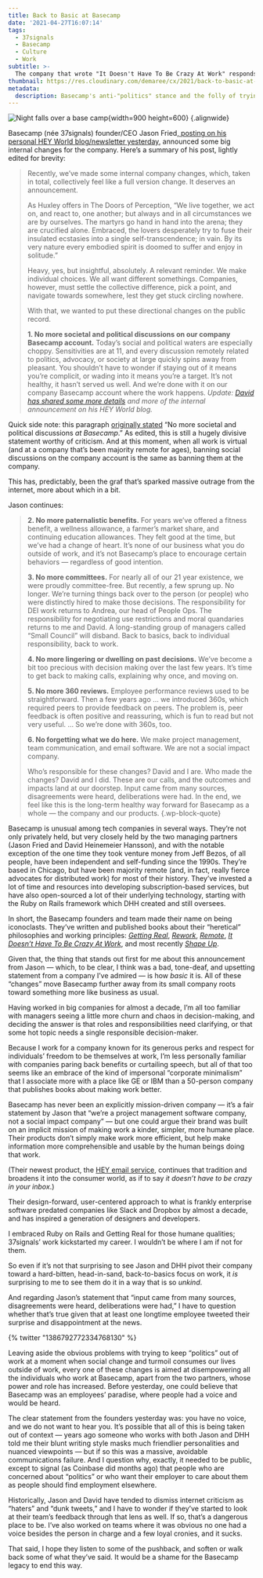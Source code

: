 ```yaml
---
title: Back to Basic at Basecamp
date: '2021-04-27T16:07:14'
tags:
  - 37signals
  - Basecamp
  - Culture
  - Work
subtitle: >-
  The company that wrote "It Doesn't Have To Be Crazy At Work" responds to craziness at work.
thumbnail: https://res.cloudinary.com/demaree/cx/2021/back-to-basic-at-basecamp/cover__back-to-basic-at-basecamp.jpeg
metadata:
  description: Basecamp's anti-"politics" stance and the folly of trying to change a team's culture via public blog post
---
```


![Night falls over a base camp](https://res.cloudinary.com/demaree/cx/2021/back-to-basic-at-basecamp/cover__back-to-basic-at-basecamp.jpeg){width=900 height=600} {.alignwide}

Basecamp (née 37signals) founder/CEO Jason Fried,[ posting on his personal HEY World blog/newsletter yesterday](https://world.hey.com/jason/changes-at-basecamp-7f32afc5), announced some big internal changes for the company. Here’s a summary of his post, lightly edited for brevity:

> Recently, we’ve made some internal company changes, which, taken in total, collectively feel like a full version change. It deserves an announcement.
> 
> As Huxley offers in The Doors of Perception, “We live together, we act on, and react to, one another; but always and in all circumstances we are by ourselves. The martyrs go hand in hand into the arena; they are crucified alone. Embraced, the lovers desperately try to fuse their insulated ecstasies into a single self-transcendence; in vain. By its very nature every embodied spirit is doomed to suffer and enjoy in solitude.”
> 
> Heavy, yes, but insightful, absolutely. A relevant reminder. We make individual choices. We all want different somethings. Companies, however, must settle the collective difference, pick a point, and navigate towards somewhere, lest they get stuck circling nowhere. 
> 
> With that, we wanted to put these directional changes on the public record.
> 
> <strong>1. No more societal and political discussions on our company Basecamp account.</strong> Today’s social and political waters are especially choppy. Sensitivities are at 11, and every discussion remotely related to politics, advocacy, or society at large quickly spins away from pleasant. You shouldn’t have to wonder if staying out of it means you’re complicit, or wading into it means you’re a target. It’s not healthy, it hasn’t served us well. And we’re done with it on our company Basecamp account where the work happens. _Update: _[_David has shared some more details_](https://world.hey.com/dhh/basecamp-s-new-etiquette-regarding-societal-politics-at-work-b44bef69)_ and more of the internal announcement on his HEY World blog._

Quick side note: this paragraph [originally stated](https://twitter.com/joshboles/status/1386780755062411277?s=20) “No more societal and political discussions _at Basecamp_.” As edited, this is still a hugely divisive statement worthy of criticism. And at this moment, when all work is virtual (and at a company that’s been majority remote for ages), banning social discussions on the company account is the same as banning them at the company.

This has, predictably, been the graf that’s sparked massive outrage from the internet, more about which in a bit.

Jason continues:

> <strong>2. No more paternalistic benefits.</strong> For years we’ve offered a fitness benefit, a wellness allowance, a farmer’s market share, and continuing education allowances. They felt good at the time, but we’ve had a change of heart. It’s none of our business what you do outside of work, and it’s not Basecamp’s place to encourage certain behaviors — regardless of good intention.
> 
> <strong>3. No more committees.</strong> For nearly all of our 21 year existence, we were proudly committee-free. But recently, a few sprung up. No longer. We’re turning things back over to the person (or people) who were distinctly hired to make those decisions. The responsibility for DEI work returns to Andrea, our head of People Ops. The responsibility for negotiating use restrictions and moral quandaries returns to me and David. A long-standing group of managers called “Small Council” will disband. Back to basics, back to individual responsibility, back to work.
> 
> <strong>4. No more lingering or dwelling on past decisions.</strong> We’ve become a bit too precious with decision making over the last few years. It’s time to get back to making calls, explaining why once, and moving on.
> 
> <strong>5. No more 360 reviews.</strong> Employee performance reviews used to be straightforward. Then a few years ago … we introduced 360s, which required peers to provide feedback on peers. The problem is, peer feedback is often positive and reassuring, which is fun to read but not very useful. … So we’re done with 360s, too.
> 
> <strong>6. No forgetting what we do here.</strong> We make project management, team communication, and email software. We are not a social impact company.
> 
> Who’s responsible for these changes? David and I are. Who made the changes? David and I did. These are our calls, and the outcomes and impacts land at our doorstep. Input came from many sources, disagreements were heard, deliberations were had. In the end, we feel like this is the long-term healthy way forward for Basecamp as a whole — the company and our products.
{.wp-block-quote}

Basecamp is unusual among tech companies in several ways. They’re not only privately held, but very closely held by the two managing partners (Jason Fried and David Heinemeier Hansson), and with the notable exception of the one time they took venture money from Jeff Bezos, of all people, have been independent and self-funding since the 1990s. They’re based in Chicago, but have been majority remote (and, in fact, really fierce advocates for distributed work) for most of their history. They’ve invested a lot of time and resources into developing subscription-based services, but have also open-sourced a lot of their underlying technology, starting with the Ruby on Rails framework which DHH created and still oversees.

In short, the Basecamp founders and team made their name on being iconoclasts. They’ve written and published books about their “heretical” philosophies and working principles: _[Getting Real](https://basecamp.com/books/getting-real)_, [_Rework_](https://basecamp.com/books/rework), [_Remote_](https://basecamp.com/books/remote), _[It Doesn’t Have To Be Crazy At Work](https://basecamp.com/books/calm)_, and most recently [_Shape Up_](https://basecamp.com/shapeup).

Given that, the thing that stands out first for me about this announcement from Jason — which, to be clear, I think was a bad, tone-deaf, and upsetting statement from a company I’ve admired — is how _basic_ it is. All of these “changes” move Basecamp further away from its small company roots toward something more like business as usual. 

Having worked in big companies for almost a decade, I’m all too familiar with managers seeing a little more churn and chaos in decision-making, and deciding the answer is that roles and responsibilities need clarifying, or that some hot topic needs a single responsible decision-maker.

Because I work for a company known for its generous perks and respect for individuals’ freedom to be themselves at work, I’m less personally familiar with companies paring back benefits or curtailing speech, but all of that too seems like an embrace of the kind of impersonal “corporate minimalism” that I associate more with a place like GE or IBM than a 50-person company that publishes books about making work better.

Basecamp has never been an explicitly mission-driven company — it’s a fair statement by Jason that “we’re a project management software company, not a social impact company” — but one could argue their brand was built on an implicit mission of making work a kinder, simpler, more humane place. Their products don’t simply make work more efficient, but help make information more comprehensible and usable by the human beings doing that work. 

(Their newest product, the [HEY email service](http://hey.com), continues that tradition and broadens it into the consumer world, as if to say _it doesn’t have to be crazy in your inbox_.) 

Their design-forward, user-centered approach to what is frankly enterprise software predated companies like Slack and Dropbox by almost a decade, and has inspired a generation of designers and developers. 

I embraced Ruby on Rails and Getting Real for those humane qualities; 37signals’ work kickstarted my career. I wouldn’t be where I am if not for them.

So even if it’s not that surprising to see Jason and DHH pivot their company toward a hard-bitten, head-in-sand, back-to-basics focus on work, it _is_ surprising to me to see them do it in a way that is so _unkind_.

And regarding Jason’s statement that “input came from many sources, disagreements were heard, deliberations were had,” I have to question whether that’s true given that at least one longtime employee tweeted their surprise and disappointment at the news.

{% twitter "1386792772334768130" %}

Leaving aside the obvious problems with trying to keep “politics” out of work at a moment when social change and turmoil consumes our lives outside of work, every one of these changes is aimed at disempowering all the individuals who work at Basecamp, apart from the two partners, whose power and role has increased. Before yesterday, one could believe that Basecamp was an employees’ paradise, where people had a voice and would be heard. 

The clear statement from the founders yesterday was: you have no voice, and we do not want to hear you. It’s possible that all of this is being taken out of context — years ago someone who works with both Jason and DHH told me their blunt writing style masks much friendlier personalities and nuanced viewpoints — but if so this was a massive, avoidable communications failure. And I question why, exactly, it needed to be public, except to signal (as Coinbase did months ago) that people who are concerned about “politics” or who want their employer to care about them as people should find employment elsewhere.

Historically, Jason and David have tended to dismiss internet criticism as “haters” and “dunk tweets,” and I have to wonder if they’ve started to look at their team’s feedback through that lens as well. If so, that’s a dangerous place to be. I’ve also worked on teams where it was obvious no one had a voice besides the person in charge and a few loyal cronies, and it sucks.

That said, I hope they listen to some of the pushback, and soften or walk back some of what they’ve said. It would be a shame for the Basecamp legacy to end this way.